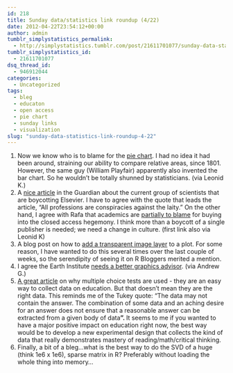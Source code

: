 ```yaml
---
id: 218
title: Sunday data/statistics link roundup (4/22)
date: 2012-04-22T23:54:12+00:00
author: admin
tumblr_simplystatistics_permalink:
  - http://simplystatistics.tumblr.com/post/21611701077/sunday-data-statistics-link-roundup-4-22
tumblr_simplystatistics_id:
  - 21611701077
dsq_thread_id:
  - 946912044
categories:
  - Uncategorized
tags:
  - bleg
  - educaton
  - open access
  - pie chart
  - sunday links
  - visualization
slug: "sunday-data-statistics-link-roundup-4-22"
---
```

  1. Now we know who is to blame for the <a href="http://www.nytimes.com/2012/04/22/magazine/who-made-that-pie-chart.html" target="_blank">pie chart</a>. I had no idea it had been around, straining our ability to compare relative areas, since 1801. However, the same guy (William Playfair) apparently also invented the bar chart. So he wouldn&#8217;t be totally shunned by statisticians. (via Leonid K.)
  2. A <a href="http://www.guardian.co.uk/technology/2012/apr/22/academic-publishing-monopoly-challenged" target="_blank">nice article</a> in the Guardian about the current group of scientists that are boycotting Elsevier. I have to agree with the quote that leads the article, &#8220;All professions are conspiracies against the laity.&#8221; On the other hand, I agree with Rafa that academics are <a href="http://simplystatistics.tumblr.com/post/15756182268/academics-are-partly-to-blame-for-supporting-the-closed" target="_blank">partially to blame</a> for buying into the closed access hegemony. I think more than a boycott of a single publisher is needed; we need a change in culture. (first link also via Leonid K)
  3. A blog post on how to <a href="http://menugget.blogspot.com/2012/04/adding-transparent-image-layer-to-plot.html#more" target="_blank">add a transparent image layer</a> to a plot. For some reason, I have wanted to do this several times over the last couple of weeks, so the serendipity of seeing it on R Bloggers merited a mention. 
  4. I agree the Earth Institute <a href="http://junkcharts.typepad.com/junk_charts/2012/04/the-earth-institute-needs-a-graphics-advisor.html" target="_blank">needs a better graphics advisor</a>. (via Andrew G.)
  5. <a href="http://www.nytimes.com/2012/04/22/opinion/sunday/taking-emotions-out-of-our-schools.html" target="_blank">A great article</a> on why multiple choice tests are used - they are an easy way to collect data on education. But that doesn&#8217;t mean they are the right data. This reminds me of the Tukey quote: &#8220;The data may not contain the answer. The combination of some data and an aching desire for an answer does not ensure that a reasonable answer can be extracted from a given body of data<strong id="internal-source-marker_0.597119664773345"><span>&#8221;. </span></strong><span>It seems to me if you wanted to have a major positive impact on education right now, the best way would be to develop a new experimental design that collects the kind of data that really demonstrates mastery of reading/math/critical thinking. </span>
  6. Finally, a bit of a bleg&#8230;what is the best way to do the SVD of a huge (think 1e6 x 1e6), sparse matrix in R? Preferably without loading the whole thing into memory&#8230;
